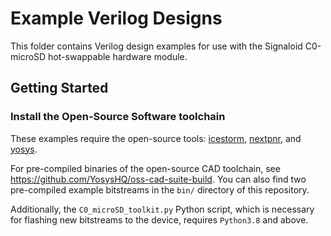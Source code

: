 # Example Verilog Designs
This folder contains Verilog design examples for use with the Signaloid C0-microSD hot-swappable hardware module.

## Getting Started 
### Install the Open-Source Software toolchain
These examples require the open-source tools: [icestorm](https://github.com/YosysHQ/icestorm), [nextpnr](https://github.com/YosysHQ/nextpnr), and [yosys](https://github.com/YosysHQ/yosys).

For pre-compiled binaries of the open-source CAD toolchain, see https://github.com/YosysHQ/oss-cad-suite-build. You can also find two pre-compiled example bitstreams in the `bin/` directory of this repository.

Additionally, the `C0_microSD_toolkit.py` Python script, which is necessary for flashing new bitstreams to the device, requires `Python3.8` and above.
